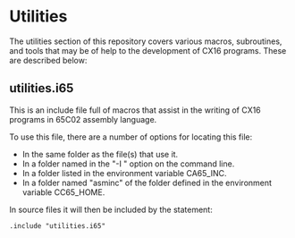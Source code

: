 # Utilities

The utilities section of this repository covers various macros, subroutines,
and tools that may be of help to the development of CX16 programs. These are
described below:

## utilities.i65

This is an include file full of macros that assist in the writing of CX16
programs in 65C02 assembly language.

To use this file, there are a number of options for locating this file:

* In the same folder as the file(s) that use it.
* In a folder named in the "-I <folder>" option on the command line.
* In a folder listed in the environment variable CA65_INC.
* In a folder named "asminc" of the folder defined in the environment variable
CC65_HOME.

In source files it will then be included by the statement:

    .include "utilities.i65"
